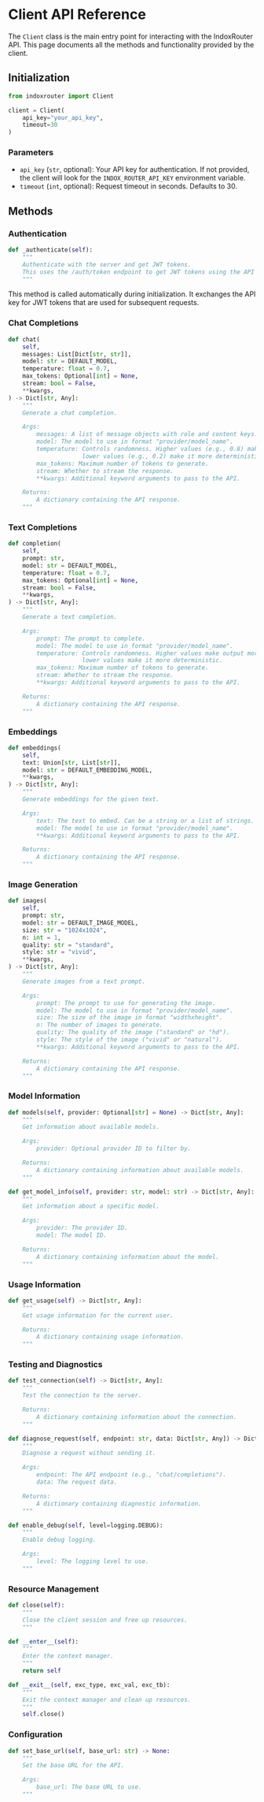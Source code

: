 # Client API Reference

The `Client` class is the main entry point for interacting with the IndoxRouter API. This page documents all the methods and functionality provided by the client.

## Initialization

```python
from indoxrouter import Client

client = Client(
    api_key="your_api_key",
    timeout=30
)
```

### Parameters

- `api_key` (`str`, optional): Your API key for authentication. If not provided, the client will look for the `INDOX_ROUTER_API_KEY` environment variable.
- `timeout` (`int`, optional): Request timeout in seconds. Defaults to 30.

## Methods

### Authentication

```python
def _authenticate(self):
    """
    Authenticate with the server and get JWT tokens.
    This uses the /auth/token endpoint to get JWT tokens using the API key.
    """
```

This method is called automatically during initialization. It exchanges the API key for JWT tokens that are used for subsequent requests.

### Chat Completions

```python
def chat(
    self,
    messages: List[Dict[str, str]],
    model: str = DEFAULT_MODEL,
    temperature: float = 0.7,
    max_tokens: Optional[int] = None,
    stream: bool = False,
    **kwargs,
) -> Dict[str, Any]:
    """
    Generate a chat completion.

    Args:
        messages: A list of message objects with role and content keys.
        model: The model to use in format "provider/model_name".
        temperature: Controls randomness. Higher values (e.g., 0.8) make output more random,
                     lower values (e.g., 0.2) make it more deterministic.
        max_tokens: Maximum number of tokens to generate.
        stream: Whether to stream the response.
        **kwargs: Additional keyword arguments to pass to the API.

    Returns:
        A dictionary containing the API response.
    """
```

### Text Completions

```python
def completion(
    self,
    prompt: str,
    model: str = DEFAULT_MODEL,
    temperature: float = 0.7,
    max_tokens: Optional[int] = None,
    stream: bool = False,
    **kwargs,
) -> Dict[str, Any]:
    """
    Generate a text completion.

    Args:
        prompt: The prompt to complete.
        model: The model to use in format "provider/model_name".
        temperature: Controls randomness. Higher values make output more random,
                     lower values make it more deterministic.
        max_tokens: Maximum number of tokens to generate.
        stream: Whether to stream the response.
        **kwargs: Additional keyword arguments to pass to the API.

    Returns:
        A dictionary containing the API response.
    """
```

### Embeddings

```python
def embeddings(
    self,
    text: Union[str, List[str]],
    model: str = DEFAULT_EMBEDDING_MODEL,
    **kwargs,
) -> Dict[str, Any]:
    """
    Generate embeddings for the given text.

    Args:
        text: The text to embed. Can be a string or a list of strings.
        model: The model to use in format "provider/model_name".
        **kwargs: Additional keyword arguments to pass to the API.

    Returns:
        A dictionary containing the API response.
    """
```

### Image Generation

```python
def images(
    self,
    prompt: str,
    model: str = DEFAULT_IMAGE_MODEL,
    size: str = "1024x1024",
    n: int = 1,
    quality: str = "standard",
    style: str = "vivid",
    **kwargs,
) -> Dict[str, Any]:
    """
    Generate images from a text prompt.

    Args:
        prompt: The prompt to use for generating the image.
        model: The model to use in format "provider/model_name".
        size: The size of the image in format "widthxheight".
        n: The number of images to generate.
        quality: The quality of the image ("standard" or "hd").
        style: The style of the image ("vivid" or "natural").
        **kwargs: Additional keyword arguments to pass to the API.

    Returns:
        A dictionary containing the API response.
    """
```

### Model Information

```python
def models(self, provider: Optional[str] = None) -> Dict[str, Any]:
    """
    Get information about available models.

    Args:
        provider: Optional provider ID to filter by.

    Returns:
        A dictionary containing information about available models.
    """

def get_model_info(self, provider: str, model: str) -> Dict[str, Any]:
    """
    Get information about a specific model.

    Args:
        provider: The provider ID.
        model: The model ID.

    Returns:
        A dictionary containing information about the model.
    """
```

### Usage Information

```python
def get_usage(self) -> Dict[str, Any]:
    """
    Get usage information for the current user.

    Returns:
        A dictionary containing usage information.
    """
```

### Testing and Diagnostics

```python
def test_connection(self) -> Dict[str, Any]:
    """
    Test the connection to the server.

    Returns:
        A dictionary containing information about the connection.
    """

def diagnose_request(self, endpoint: str, data: Dict[str, Any]) -> Dict[str, Any]:
    """
    Diagnose a request without sending it.

    Args:
        endpoint: The API endpoint (e.g., "chat/completions").
        data: The request data.

    Returns:
        A dictionary containing diagnostic information.
    """

def enable_debug(self, level=logging.DEBUG):
    """
    Enable debug logging.

    Args:
        level: The logging level to use.
    """
```

### Resource Management

```python
def close(self):
    """
    Close the client session and free up resources.
    """

def __enter__(self):
    """
    Enter the context manager.
    """
    return self

def __exit__(self, exc_type, exc_val, exc_tb):
    """
    Exit the context manager and clean up resources.
    """
    self.close()
```

### Configuration

```python
def set_base_url(self, base_url: str) -> None:
    """
    Set the base URL for the API.

    Args:
        base_url: The base URL to use.
    """
```
